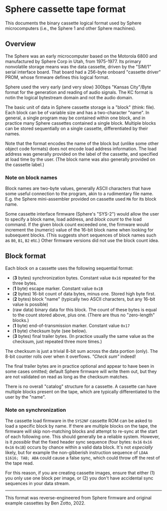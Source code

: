 # Sphere cassette tape format

This documents the binary cassette logical format used by Sphere microcomputers (i.e., the Sphere 1 and other Sphere machines). 

## Overview

The Sphere was an early microcomputer based on the Motorola 6800 and manufactured by Sphere Corp in Utah, from 1975-1977. Its primary nonvolatile storage means was the data cassette, driven by the "SIM/1" serial interface board. That board had a 256-byte onboard "cassette driver" PROM, whose firmware defines this logical format. 

Sphere used the very early (and very slow) 300bps "Kansas City"/Byte format for the generation and reading of audio signals. The KC format is notin the logical bytestream domain and not the audio domain.

The basic unit of data in Sphere cassette storage is a "block" (think: file). Each block can be of variable size and has a two-character "name". In general, a single program may be contained within one block, and in practice many Sphere cassettes contained a single block. Multiple blocks can be stored sequentially on a single cassette, differentiated by their names.

Note that the format encodes the name of the block but (unlike some other object code formats) does not encode load address information. The load address was generally provided on the label of the cassette, and specified at load time by the user. (The block name was also generally provided on the cassette label.)

### Note on block names

Block names are two-byte values, generally ASCII characters that have some useful connection to the program, akin to a rudimentary file name. E.g. the Sphere mini-assembler provided on cassette used `MA` for its block name. 

Some cassette interface firmware (Sphere's "SYS-2") would allow the user to specify a block name, load address, and *block count* to the load command. If the given block count exceeded one, the firmware would increment the (numeric) value of the 16-bit block name when looking for subsequent blocks. (This suggests short sequences of block names such as `B0`, `B1`, `B2` etc.) Other firmware versions did not use the block count idea.

## Block format

Each block on a cassette uses the following sequential format:

- (**3** bytes) synchronization bytes. Constant value `0x16` repeated for the three bytes.
- (**1** byte) escape marker. Constant value `0x1B`
- (**2** bytes) 16-bit count of data bytes, minus one. Stored high byte first.
- (**2** bytes) block "name" (typically two ASCII characters, but any 16-bit value is possible)
- (raw data) binary data for this block. The count of these bytes is equal to the count stored above, plus one. (There are thus no "zero-length" blocks.)
- (**1** byte) end-of-transmission marker. Constant value `0x17`
- (**1** byte) checksum byte (see below).
- (**3** bytes) final trailer bytes. (In practice usually the same value as the checksum, just repeated three more times.)

The checksum is just a trivial 8-bit sum across the data portion (only). The 8-bit counter rolls over when it overflows. _"Check sum"_ indeed!

The final trailer bytes are in practice optional and appear to have been in some cases omitted; default Sphere firmware will write them out, but they are not validated on read as long as the checksum matches.
 
There is no overall "catalog" structure for a cassette. A cassette can have multiple blocks present on the tape, which are typically differentiated to the user by the "name". 

### Note on synchronization

The cassette load firmware in the `SYS2NF` cassette ROM can be asked to load a specific block by name. If there are multiple blocks on the tape, the firmware will skip non-matching blocks and attempt to re-sync at the start of each following one. This should generally be a reliable system. However, is it _possible_ that the fixed header sync sequence (four bytes: `0x16` `0x16` `0x16` `0x1B`) occurs by chance within a valid data block. It's not *especially* likely, but for example the non-gibberish instruction sequence of `LDAA $1616; TAB; ABA` could cause a false sync, which could throw off the rest of the tape read.

For this reason, if you are creating cassette images, ensure that either (1) you only use one block per image, or (2) you don't have accidental sync sequences in your data stream. 

-----

This format was reverse-engineered from Sphere firmware and original example cassettes by Ben Zotto, 2022.

